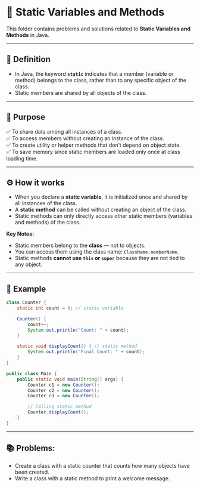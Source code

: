 # 📘 Static Variables and Methods

This folder contains problems and solutions related to **Static Variables and Methods** in Java.

---

## 📝 Definition

- In Java, the keyword **`static`** indicates that a member (variable or method) belongs to the class, rather than to any specific object of the class.
- Static members are shared by all objects of the class.

---

## 🎯 Purpose

✅ To share data among all instances of a class.  
✅ To access members without creating an instance of the class.  
✅ To create utility or helper methods that don’t depend on object state.  
✅ To save memory since static members are loaded only once at class loading time.

---

## ⚙️ How it works

- When you declare a **static variable**, it is initialized once and shared by all instances of the class.  
- A **static method** can be called without creating an object of the class.
- Static methods can only directly access other static members (variables and methods) of the class.

**Key Notes:**
- Static members belong to the **class** — not to objects.
- You can access them using the class name: `ClassName.memberName`.
- Static methods **cannot use `this` or `super`** because they are not tied to any object.

---

## 🔷 Example

```java
class Counter {
    static int count = 0; // static variable

    Counter() {
        count++;
        System.out.println("Count: " + count);
    }

    static void displayCount() { // static method
        System.out.println("Final Count: " + count);
    }
}

public class Main {
    public static void main(String[] args) {
        Counter c1 = new Counter();
        Counter c2 = new Counter();
        Counter c3 = new Counter();

        // Calling static method
        Counter.displayCount();
    }
}
```

---

## 📚 Problems:
- Create a class with a static counter that counts how many objects have been created.
- Write a class with a static method to print a welcome message.
